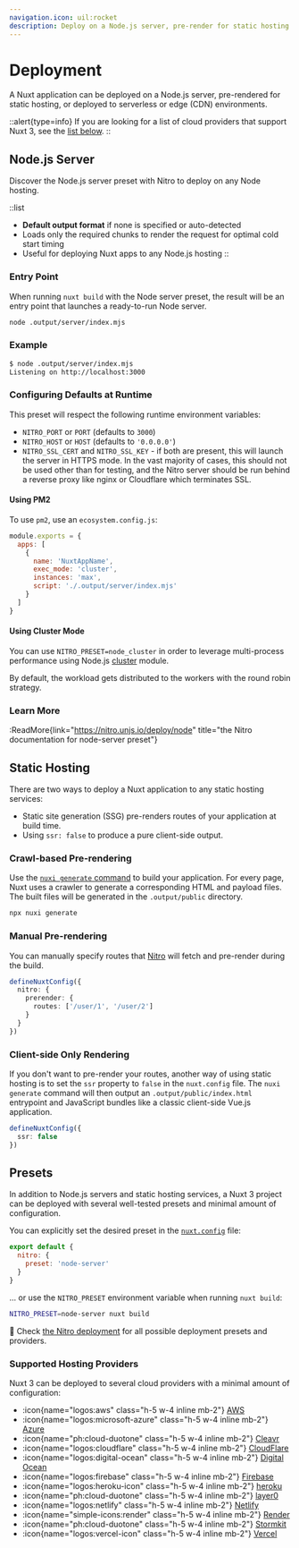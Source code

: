 ```yaml
---
navigation.icon: uil:rocket
description: Deploy on a Node.js server, pre-render for static hosting and to serverless or edge environments.
---
```


# Deployment

A Nuxt application can be deployed on a Node.js server, pre-rendered for static hosting, or deployed to serverless or edge (CDN) environments.

::alert{type=info}
If you are looking for a list of cloud providers that support Nuxt 3, see the [list below](#supported-hosting-providers).
::

## Node.js Server

Discover the Node.js server preset with Nitro to deploy on any Node hosting.

::list

- **Default output format** if none is specified or auto-detected <br>
- Loads only the required chunks to render the request for optimal cold start timing <br>
- Useful for deploying Nuxt apps to any Node.js hosting
::

### Entry Point

When running `nuxt build` with the Node server preset, the result will be an entry point that launches a ready-to-run Node server.

```bash
node .output/server/index.mjs
```

### Example

```bash
$ node .output/server/index.mjs
Listening on http://localhost:3000
```

### Configuring Defaults at Runtime

This preset will respect the following runtime environment variables:

- `NITRO_PORT` or `PORT` (defaults to `3000`)
- `NITRO_HOST` or `HOST` (defaults to `'0.0.0.0'`)
- `NITRO_SSL_CERT` and `NITRO_SSL_KEY` - if both are present, this will launch the server in HTTPS mode. In the vast majority of cases, this should not be used other than for testing, and the Nitro server should be run behind a reverse proxy like nginx or Cloudflare which terminates SSL.

#### Using PM2

To use `pm2`, use an `ecosystem.config.js`:

```js [ecosystem.config.js]
module.exports = {
  apps: [
    {
      name: 'NuxtAppName',
      exec_mode: 'cluster',
      instances: 'max',
      script: './.output/server/index.mjs'
    }
  ]
}
```

#### Using Cluster Mode

You can use `NITRO_PRESET=node_cluster` in order to leverage multi-process performance using Node.js [cluster](https://nodejs.org/dist/latest/docs/api/cluster.html) module.

By default, the workload gets distributed to the workers with the round robin strategy.

### Learn More

:ReadMore{link="https://nitro.unjs.io/deploy/node" title="the Nitro documentation for node-server preset"}

## Static Hosting

There are two ways to deploy a Nuxt application to any static hosting services:

- Static site generation (SSG) pre-renders routes of your application at build time.
- Using `ssr: false` to produce a pure client-side output.

### Crawl-based Pre-rendering

Use the [`nuxi generate` command](/api/commands/generate) to build your application. For every page, Nuxt uses a crawler to generate a corresponding HTML and payload files. The built files will be generated in the `.output/public` directory.

```bash
npx nuxi generate
```

### Manual Pre-rendering

You can manually specify routes that [Nitro](/guide/concepts/server-engine) will fetch and pre-render during the build.

```ts [nuxt.config.ts|js]
defineNuxtConfig({
  nitro: {
    prerender: {
      routes: ['/user/1', '/user/2']
    }
  }
})
```

### Client-side Only Rendering

If you don't want to pre-render your routes, another way of using static hosting is to set the `ssr` property to `false` in the `nuxt.config` file. The `nuxi generate` command will then output an `.output/public/index.html` entrypoint and JavaScript bundles like a classic client-side Vue.js application.

```ts [nuxt.config.ts|js]
defineNuxtConfig({
  ssr: false
})
```

## Presets

In addition to Node.js servers and static hosting services, a Nuxt 3 project can be deployed with several well-tested presets and minimal amount of configuration.

You can explicitly set the desired preset in the [`nuxt.config`](/guide/directory-structure/nuxt.config) file:

```js [nuxt.config.js|ts]
export default {
  nitro: {
    preset: 'node-server'
  }
}
```

... or use the `NITRO_PRESET` environment variable when running `nuxt build`:

```bash
NITRO_PRESET=node-server nuxt build
```

🔎 Check [the Nitro deployment](https://nitro.unjs.io/deploy) for all possible deployment presets and providers.

### Supported Hosting Providers

Nuxt 3 can be deployed to several cloud providers with a minimal amount of configuration:

- :icon{name="logos:aws" class="h-5 w-4 inline mb-2"} [AWS](https://nitro.unjs.io/deploy/providers/aws)
- :icon{name="logos:microsoft-azure" class="h-5 w-4 inline mb-2"} [Azure](https://nitro.unjs.io/deploy/providers/azure)
- :icon{name="ph:cloud-duotone" class="h-5 w-4 inline mb-2"} [Cleavr](https://nitro.unjs.io/deploy/providers/cleavr)
- :icon{name="logos:cloudflare" class="h-5 w-4 inline mb-2"} [CloudFlare](https://nitro.unjs.io/deploy/providers/cloudflare)
- :icon{name="logos:digital-ocean" class="h-5 w-4 inline mb-2"} [Digital Ocean](https://nitro.unjs.io/deploy/providers/digitalocean)
- :icon{name="logos:firebase" class="h-5 w-4 inline mb-2"} [Firebase](https://nitro.unjs.io/deploy/providers/firebase)
- :icon{name="logos:heroku-icon" class="h-5 w-4 inline mb-2"} [heroku](https://nitro.unjs.io/deploy/providers/heroku)
- :icon{name="ph:cloud-duotone" class="h-5 w-4 inline mb-2"} [layer0](https://nitro.unjs.io/deploy/providers/layer0)
- :icon{name="logos:netlify" class="h-5 w-4 inline mb-2"} [Netlify](https://nitro.unjs.io/deploy/providers/netlify)
- :icon{name="simple-icons:render" class="h-5 w-4 inline mb-2"} [Render](https://nitro.unjs.io/deploy/providers/render)
- :icon{name="ph:cloud-duotone" class="h-5 w-4 inline mb-2"} [Stormkit](https://nitro.unjs.io/deploy/providers/stormkit)
- :icon{name="logos:vercel-icon" class="h-5 w-4 inline mb-2"} [Vercel](https://nitro.unjs.io/deploy/providers/vercel)
